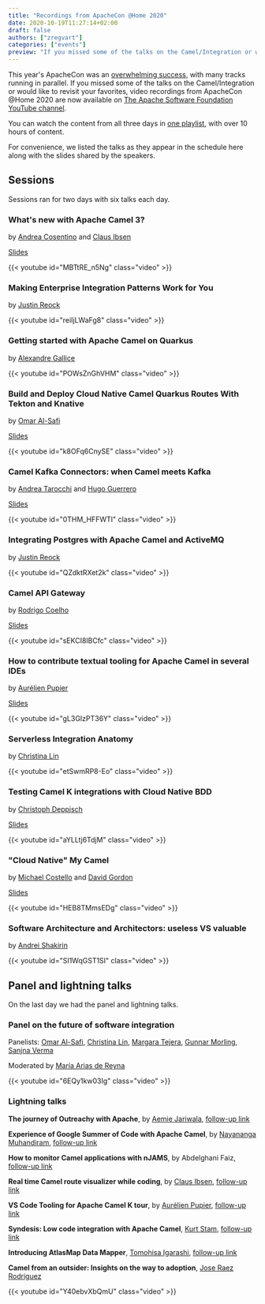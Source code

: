 ```yaml
---
title: "Recordings from ApacheCon @Home 2020"
date: 2020-10-19T11:27:14+02:00
draft: false
authors: ["zregvart"]
categories: ["events"]
preview: "If you missed some of the talks on the Camel/Integration or would like to revisit your favorites, video recordings from ApacheCon @Home 2020 are now available on The Apache Software Foundation YouTube channel."
---
```


This year's ApacheCon was an [overwhelming
success](https://blogs.apache.org/conferences/entry/apachecon-home-2020-was-a),
with many tracks running in parallel. If you missed some of the talks on
the Camel/Integration or would like to revisit your favorites, video
recordings from ApacheCon @Home 2020 are now available on [The Apache
Software Foundation YouTube
channel](https://www.youtube.com/c/TheApacheFoundation).

You can watch the content from all three days in [one
playlist](https://www.youtube.com/playlist?list=PLU2OcwpQkYCxv3E0e1UU6F_b-ceqotcnN),
with over 10 hours of content.

For convenience, we listed the talks as they appear in the schedule here
along with the slides shared by the speakers.

## Sessions

Sessions ran for two days with six talks each day.

### What's new with Apache Camel 3?

by [Andrea Cosentino](https://twitter.com/oscerd2) and
[Claus Ibsen](https://twitter.com/davsclaus/)

[Slides](Cosentino_Andrea,_Ibsen_Claus_Whats_new_with_Apache_Camel_3.pdf)

{{< youtube id="MBTtRE_n5Ng" class="video" >}}

### Making Enterprise Integration Patterns Work for You

by [Justin Reock](https://twitter.com/jreock)

{{< youtube id="reiIjLWaFg8" class="video" >}}

### Getting started with Apache Camel on Quarkus

by [Alexandre Gallice](https://twitter.com/AlexGallice)

{{< youtube id="POWsZnGhVHM" class="video" >}}

### Build and Deploy Cloud Native Camel Quarkus Routes With Tekton and Knative

by [Omar Al-Safi](https://twitter.com/omarsmak)

[Slides](Omar_Al-Safi_Build_and_Deploy_Cloud_Native_Camel_Quarkus_Routes_With_Tekton_and_Knative.pptx)

{{< youtube id="k8OFq6CnySE" class="video" >}}

### Camel Kafka Connectors: when Camel meets Kafka

by [Andrea Tarocchi](https://twitter.com/valdar) and [Hugo
Guerrero](https://twitter.com/hguerreroo)

[Slides](Tarocchi_Andrea,_Guerrero_Hugo_Camel_Kafka_Connectors_-_when_Camel_meets_Kafka.pdf)

{{< youtube id="0THM_HFFWTI" class="video" >}}

### Integrating Postgres with Apache Camel and ActiveMQ

by [Justin Reock](https://twitter.com/jreock)

{{< youtube id="QZdktRXet2k" class="video" >}}

### Camel API Gateway

by [Rodrigo Coelho](https://twitter.com/rcoelho)

[Slides](Rodrigo_Coelho_Open_Source_light_API_Gateway_built_with_Apache_Camel.pptx)

{{< youtube id="sEKCI8IBCfc" class="video" >}}

### How to contribute textual tooling for Apache Camel in several IDEs

by [Aurélien Pupier](https://twitter.com/apupier)

[Slides](Pupier_Aurélien_How_to_contribute_textual_tooling_for_Apache_Camel_in_several_IDEs.pdf)

{{< youtube id="gL3GIzPT36Y" class="video" >}}

### Serverless Integration Anatomy

by [Christina Lin](https://twitter.com/Christina_wm)

{{< youtube id="etSwmRP8-Eo" class="video" >}}

### Testing Camel K integrations with Cloud Native BDD

by [Christoph Deppisch](https://twitter.com/freaky_styley)

[Slides](Deppisch_Christoph_Testing_CamelK_with_Cloud_Native_BDD.pdf)

{{< youtube id="aYLLtj6TdjM" class="video" >}}

### "Cloud Native" My Camel

by [Michael Costello](https://mike-costello.github.io/) and [David Gordon](https://twitter.com/aph3lio)

[Slides](Costello_Michael_CloudNativeMyCamel.1.00.001.pdf)

{{< youtube id="HEB8TMmsEDg" class="video" >}}

### Software Architecture and Architectors: useless VS valuable

by [Andrei Shakirin](https://twitter.com/ashakirin)

{{< youtube id="SI1WqGST1SI" class="video" >}}

## Panel and lightning talks

On the last day we had the panel and lightning talks.

### Panel on the future of software integration

Panelists: [Omar Al-Safi](https://twitter.com/omarsmak),
[Christina Lin](https://twitter.com/Christina_wm),
[Margara Tejera](https://dl.acm.org/profile/81492655297),
[Gunnar Morling](https://twitter.com/gunnarmorling),
[Sanjna Verma](https://twitter.com/_sanjuverm)

Moderated by [María Arias de Reyna](https://twitter.com/delawen/)

{{< youtube id="6EQy1kw03Ig" class="video" >}}

### Lightning talks

**The journey of Outreachy with Apache**, by [Aemie
Jariwala](https://twitter.com/AemieJariwala), [follow-up
link](https://aemiej.netlify.app/blog-post-6/)

**Experience of Google Summer of Code with Apache Camel**, by [Nayananga
Muhandiram](https://lk.linkedin.com/in/nayananga-anuradha-muhandiram-30b376137),
[follow-up
link](https://medium.com/@nayanangamuhandiram/my-final-submission-of-gsoc-2020-camel-minio-component-for-apache-camel-d2318e2eaa4f)

**How to monitor Camel applications with nJAMS**, by Abdelghani Faiz,
[follow-up link](http://www.integrationmatters.com/)

**Real time Camel route visualizer while coding**, by [Claus
Ibsen](https://twitter.com/davsclaus/), [follow-up
link](https://github.com/davsclaus/camel-visual)

**VS Code Tooling for Apache Camel K tour**, by [Aurélien
Pupier](https://twitter.com/apupier), [follow-up
link](https://marketplace.visualstudio.com/items?itemName=redhat.vscode-camelk)

**Syndesis: Low code integration with Apache Camel**, [Kurt
Stam](https://twitter.com/KurtStam), [follow-up
link](https://github.com/syndesisio/syndesis-quickstarts#4-lets-run-some-quickstarts)

**Introducing AtlasMap Data Mapper**, [Tomohisa
Igarashi](https://twitter.com/igarashitm), [follow-up
link](https://www.atlasmap.io/)

**Camel from an outsider: Insights on the way to adoption**, [Jose Raez
Rodriguez](https://twitter.com/JoshiRaez)

{{< youtube id="Y40ebvXbQmU" class="video" >}}
